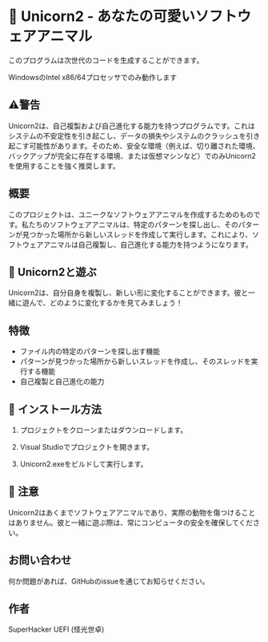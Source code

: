 # 🦄 Unicorn2 - あなたの可愛いソフトウェアアニマル

このプログラムは次世代のコードを生成することができます。

WindowsのIntel x86/64プロセッサでのみ動作します

## ⚠️警告
 
Unicorn2は、自己複製および自己進化する能力を持つプログラムです。これはシステムの不安定性を引き起こし、データの損失やシステムのクラッシュを引き起こす可能性があります。そのため、安全な環境（例えば、切り離された環境、バックアップが完全に存在する環境、または仮想マシンなど）でのみUnicorn2を使用することを強く推奨します。

## 概要

このプロジェクトは、ユニークなソフトウェアアニマルを作成するためのものです。私たちのソフトウェアアニマルは、特定のパターンを探し出し、そのパターンが見つかった場所から新しいスレッドを作成して実行します。これにより、ソフトウェアアニマルは自己複製し、自己進化する能力を持つようになります。

## 🎠 Unicorn2と遊ぶ

Unicorn2は、自分自身を複製し、新しい形に変化することができます。彼と一緒に遊んで、どのように変化するかを見てみましょう！

## 特徴

- ファイル内の特定のパターンを探し出す機能
- パターンが見つかった場所から新しいスレッドを作成し、そのスレッドを実行する機能
- 自己複製と自己進化の能力

## 🌈 インストール方法

1. プロジェクトをクローンまたはダウンロードします。

2. Visual Studioでプロジェクトを開きます。

3. Unicorn2.exeをビルドして実行します。

## 🎀 注意

Unicorn2はあくまでソフトウェアアニマルであり、実際の動物を傷つけることはありません。彼と一緒に遊ぶ際は、常にコンピュータの安全を確保してください。

## お問い合わせ

何か問題があれば、GitHubのissueを通じてお知らせください。

## 作者

SuperHacker UEFI (怪光世卓)
